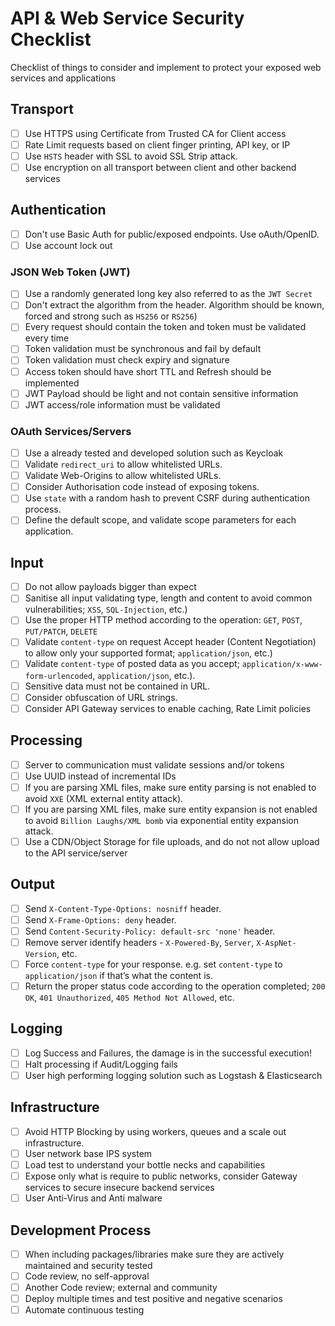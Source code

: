 # API & Web Service Security Checklist

Checklist of things to consider and implement to protect your exposed web services and applications

## Transport

-   [ ] Use HTTPS using Certificate from Trusted CA for Client access
-   [ ] Rate Limit requests based on client finger printing, API key, or IP
-   [ ] Use `HSTS` header with SSL to avoid SSL Strip attack.
-   [ ] Use encryption on all transport between client and other backend services

## Authentication

-   [ ] Don't use Basic Auth for public/exposed endpoints. Use oAuth/OpenID.
-   [ ] Use account lock out

### JSON Web Token (JWT)

-   [ ] Use a randomly generated long key also referred to as the `JWT Secret`
-   [ ] Don't extract the algorithm from the header. Algorithm should be known, forced and strong such as `HS256` or `RS256`)
-   [ ] Every request should contain the token and token must be validated every time
-   [ ] Token validation must be synchronous and fail by default
-   [ ] Token validation must check expiry and signature
-   [ ] Access token should have short TTL and Refresh should be implemented
-   [ ] JWT Payload should be light and not contain sensitive information
-   [ ] JWT access/role information must be validated

### OAuth Services/Servers

-   [ ] Use a already tested and developed solution such as Keycloak
-   [ ] Validate `redirect_uri` to allow whitelisted URLs.
-   [ ] Validate Web-Origins to allow whitelisted URLs.
-   [ ] Consider Authorisation code instead of exposing tokens.
-   [ ] Use `state` with a random hash to prevent CSRF during authentication process.
-   [ ] Define the default scope, and validate scope parameters for each application.

## Input

-   [ ] Do not allow payloads bigger than expect
-   [ ] Sanitise all input validating type, length and content to avoid common vulnerabilities; `XSS`, `SQL-Injection`, etc.)
-   [ ] Use the proper HTTP method according to the operation: `GET`, `POST`, `PUT/PATCH`, `DELETE`
-   [ ] Validate `content-type` on request Accept header (Content Negotiation) to allow only your supported format; `application/json`, etc.)
-   [ ] Validate `content-type` of posted data as you accept; `application/x-www-form-urlencoded`, `application/json`, etc.).
-   [ ] Sensitive data must not be contained in URL.
-   [ ] Consider obfuscation of URL strings.
-   [ ] Consider API Gateway services to enable caching, Rate Limit policies

## Processing

-   [ ] Server to communication must validate sessions and/or tokens
-   [ ] Use UUID instead of incremental IDs
-   [ ] If you are parsing XML files, make sure entity parsing is not enabled to avoid `XXE` (XML external entity attack).
-   [ ] If you are parsing XML files, make sure entity expansion is not enabled to avoid `Billion Laughs/XML bomb` via exponential entity expansion attack.
-   [ ] Use a CDN/Object Storage for file uploads, and do not not allow upload to the API service/server

## Output

-   [ ] Send `X-Content-Type-Options: nosniff` header.
-   [ ] Send `X-Frame-Options: deny` header.
-   [ ] Send `Content-Security-Policy: default-src 'none'` header.
-   [ ] Remove server identify headers - `X-Powered-By`, `Server`, `X-AspNet-Version`, etc.
-   [ ] Force `content-type` for your response. e.g. set `content-type` to `application/json` if that’s what the content is.
-   [ ] Return the proper status code according to the operation completed; `200 OK`, `401 Unauthorized`, `405 Method Not Allowed`, etc.

## Logging

-   [ ] Log Success and Failures, the damage is in the successful execution!
-   [ ] Halt processing if Audit/Logging fails
-   [ ] User high performing logging solution such as Logstash & Elasticsearch

## Infrastructure

-   [ ] Avoid HTTP Blocking by using workers, queues and a scale out infrastructure.
-   [ ] User network base IPS system
-   [ ] Load test to understand your bottle necks and capabilities
-   [ ] Expose only what is require to public networks, consider Gateway services to secure insecure backend services
-   [ ] User Anti-Virus and Anti malware

## Development Process

-   [ ] When including packages/libraries make sure they are actively maintained and security tested
-   [ ] Code review, no self-approval
-   [ ] Another Code review; external and community
-   [ ] Deploy multiple times and test positive and negative scenarios
-   [ ] Automate continuous testing
